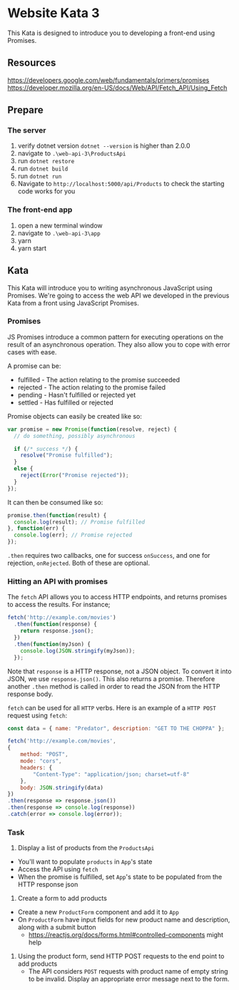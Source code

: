 # Website Kata 3

This Kata is designed to introduce you to developing a front-end using Promises.

## Resources
https://developers.google.com/web/fundamentals/primers/promises
https://developer.mozilla.org/en-US/docs/Web/API/Fetch_API/Using_Fetch

## Prepare
### The server
1. verify dotnet version `dotnet --version` is higher than 2.0.0
1. navigate to `.\web-api-3\ProductsApi`
1. run `dotnet restore`
1. run `dotnet build`
1. run `dotnet run`
1. Navigate to `http://localhost:5000/api/Products` to check the starting code works for you

### The front-end app
1. open a new terminal window
1. navigate to `.\web-api-3\app`
1. yarn
1. yarn start

## Kata

This Kata will introduce you to writing asynchronous JavaScript using Promises. We're going to access the web API we developed in the previous Kata from a front using JavaScript Promises.

### Promises 

JS Promises introduce a common pattern for executing operations on the result of an asynchronous operation. They also allow you to cope with error cases with ease.

A promise can be:

- fulfilled - The action relating to the promise succeeded
- rejected - The action relating to the promise failed
- pending - Hasn't fulfilled or rejected yet
- settled - Has fulfilled or rejected

Promise objects can easily be created like so:

```JavaScript
var promise = new Promise(function(resolve, reject) {
  // do something, possibly asynchronous

  if (/* success */) {
    resolve("Promise fulfilled");
  }
  else {
    reject(Error("Promise rejected"));
  }
});
```

It can then be consumed like so:

```JavaScript
promise.then(function(result) {
  console.log(result); // Promise fulfilled
}, function(err) {
  console.log(err); // Promise rejected
});
```
`.then` requires two callbacks, one for success `onSuccess`, and one for rejection, `onRejected`. Both of these are optional.


### Hitting an API with promises

The `fetch` API allows you to access HTTP endpoints, and returns promises to access the results. For instance;

```JavaScript
fetch('http://example.com/movies')
  .then(function(response) {
    return response.json();
  })
  .then(function(myJson) {
    console.log(JSON.stringify(myJson));
  });
```

Note that `response` is a HTTP response, not a JSON object. To convert it into JSON, we use `response.json()`. This also returns a promise. Therefore another `.then` method is called in order to read the JSON from the HTTP response body.

`fetch` can be used for all `HTTP` verbs. Here is an example of a `HTTP POST` request using `fetch`:

```JavaScript
const data = { name: "Predator", description: "GET TO THE CHOPPA" };

fetch('http://example.com/movies',
{
    method: "POST",
    mode: "cors",
    headers: {
        "Content-Type": "application/json; charset=utf-8"
    },
    body: JSON.stringify(data)
})
.then(response => response.json())
.then(response => console.log(response))
.catch(error => console.log(error));
```

### Task

1. Display a list of products from the `ProductsApi`
- You'll want to populate `products` in `App`'s state
- Access the API using `fetch`
- When the promise is fulfilled, set `App`'s state to be populated from the HTTP response json
1. Create a form to add products
- Create a new `ProductForm` component and add it to `App`
- On `ProductForm` have input fields for new product name and description, along with a submit button
    - https://reactjs.org/docs/forms.html#controlled-components might help
1. Using the product form, send HTTP POST requests to the end point to add products
    - The API considers `POST` requests with product name of empty string to be invalid. Display an appropriate error message next to the form.
